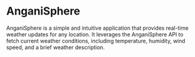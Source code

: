 # AnganiSphere
AnganiSphere is a simple and intuitive application that provides real-time weather updates for any location. It leverages the AnganiSphere API to fetch current weather conditions, including temperature, humidity, wind speed, and a brief weather description. 
